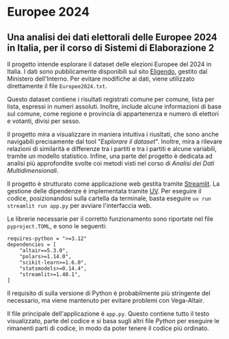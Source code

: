 # Europee 2024
## Una analisi dei dati elettorali delle Europee 2024 in Italia, per il corso di Sistemi di Elaborazione 2

Il progetto intende esplorare il dataset delle elezioni Europee del 2024 in Italia. I dati sono pubblicamente disponibili sul sito [Eligendo](https://elezionistorico.interno.gov.it/eligendo/opendata.php), gestito dal Ministero dell'Interno. Per evitare modifiche ai dati, viene utilizzato direttamente il file `Europee2024.txt`.

Questo dataset contiene i risultati registrati comune per comune, lista per lista, espressi in numeri assoluti. Inoltre, include alcune informazioni di base sul comune, come regione e provincia di appartenenza e numero di elettori e votanti, divisi per sesso. 

Il progetto mira a visualizzare in maniera intuitiva i riusltati, che sono anche navigabili precisamente dal tool "_Esplorare il dataset_". Inoltre, mira a rilevare relazioni di similarità e differenze tra i partiti e tra i partiti e alcune variabili, tramite un modello statistico. Infine, una parte del progetto è dedicata ad analisi più approfondite svolte coi metodi visti nel corso di _Analisi dei Dati Multidimensionali_. 

Il progetto è strutturato come applicazione web gestita tramite [Streamlit](https://streamlit.io/). La gestione delle dipendenze è implementata tramite [UV](https://docs.astral.sh/uv/).
Per eseguire il codice, posizionandosi sulla cartella da terminale, basta eseguire `uv run streamlit run app.py` per avviare l'interfaccia web.

Le librerie necessarie per il corretto funzionamento sono riportate nel file `pyproject.TOML`, e sono le seguenti:
```
requires-python = ">=3.12"
dependencies = [
    "altair==5.3.0",
    "polars>=1.14.0",
    "scikit-learn>=1.6.0",
    "statsmodels>=0.14.4",
    "streamlit>=1.40.1",
]
```
Il requisito di sulla versione di Python è probabilmente più stringente del necessario, ma viene mantenuto per evitare problemi con Vega-Altair.

Il file principale dell'applicazione è `app.py`. Questo contiene tutto il testo visualizzato, parte del codice e si basa sugli altri file _Python_ per eseguire le rimanenti parti di codice, in modo da poter tenere il codice più ordinato.
